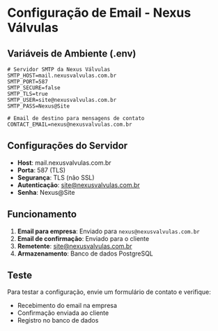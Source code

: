 # Configuração de Email - Nexus Válvulas

## Variáveis de Ambiente (.env)

```env
# Servidor SMTP da Nexus Válvulas
SMTP_HOST=mail.nexusvalvulas.com.br
SMTP_PORT=587
SMTP_SECURE=false
SMTP_TLS=true
SMTP_USER=site@nexusvalvulas.com.br
SMTP_PASS=Nexus@Site

# Email de destino para mensagens de contato
CONTACT_EMAIL=nexus@nexusvalvulas.com.br
```

## Configurações do Servidor

- **Host**: mail.nexusvalvulas.com.br
- **Porta**: 587 (TLS)
- **Segurança**: TLS (não SSL)
- **Autenticação**: site@nexusvalvulas.com.br
- **Senha**: Nexus@Site

## Funcionamento

1. **Email para empresa**: Enviado para `nexus@nexusvalvulas.com.br`
2. **Email de confirmação**: Enviado para o cliente
3. **Remetente**: site@nexusvalvulas.com.br
4. **Armazenamento**: Banco de dados PostgreSQL

## Teste

Para testar a configuração, envie um formulário de contato e verifique:
- Recebimento do email na empresa
- Confirmação enviada ao cliente
- Registro no banco de dados
